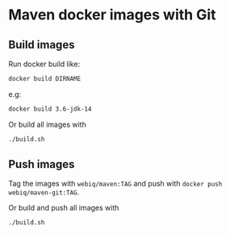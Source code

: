 Maven docker images with Git
============================

Build images
------------

Run docker build like:
```bash
docker build DIRNAME
```
e.g:
```bash
docker build 3.6-jdk-14
```

Or build all images with
```bash
./build.sh
```

Push images
-----------
Tag the images with `webiq/maven:TAG` and push with `docker push webiq/maven-git:TAG`.

Or build and push all images with
```bash
./build.sh
```
